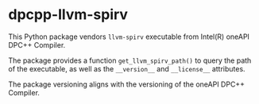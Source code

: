 # dpcpp-llvm-spirv

This Python package vendors `llvm-spirv` executable from Intel(R) oneAPI DPC++ Compiler.

The package provides a function `get_llvm_spirv_path()` to query the path of the executable,
as well as the `__version__` and `__license__` attributes.

The package versioning aligns with the versioning of the oneAPI DPC++ Compiler.
